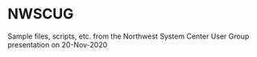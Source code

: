 # NWSCUG

Sample files, scripts, etc. from the Northwest System Center User Group presentation on 20-Nov-2020
